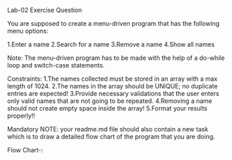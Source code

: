 Lab-02 Exercise Question

You are supposed to create a menu-driven program that has the following menu options:

1.Enter a name
2.Search for a name
3.Remove a name
4.Show all names

Note:
The menu-driven program has to be made with the help of a do-while loop and switch-case statements.

Constraints:
1.The names collected must be stored in an array with a max length of 1024.
2.The names in the array should be UNIQUE; no duplicate entries are expected!
3.Provide necessary validations that the user enters only valid names that are not going to be repeated.
4.Removing a name should not create empty space inside the array!
5.Format your results properly!!

Mandatory NOTE: your readme.md file should also contain a new task which is to draw a detailed flow chart of the program that you are doing.

Flow Chart-:
